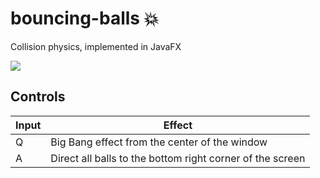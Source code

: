 # bouncing-balls :collision:
Collision physics, implemented in JavaFX

![](img/demo-small.gif)

## Controls
| Input | Effect                                                    |
|---    |-----------------------------------------------------------|
| Q     | Big Bang effect from the center of the window             |
| A     | Direct all balls to the bottom right corner of the screen |
